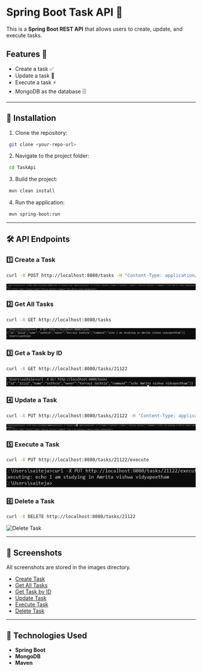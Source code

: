 # Spring Boot Task API 🚀

This is a **Spring Boot REST API** that allows users to create, update, and execute tasks.

## Features 🌟

- Create a task ✅
- Update a task 🔄
- Execute a task ⚡
- MongoDB as the database 🗄️

---

## 📌 Installation

1. Clone the repository:

```sh
 git clone <your-repo-url>
```

2. Navigate to the project folder:

```sh
 cd TaskApi
```

3. Build the project:

```sh
 mvn clean install
```

4. Run the application:

```sh
 mvn spring-boot:run
```

---

## 🛠 API Endpoints

### 1️⃣ **Create a Task**

```sh
curl -X POST http://localhost:8080/tasks -H "Content-Type: application/json" -d '{"id":"21122","name":"saiteja","owner":"Korrayi Saiteja","command":"echo Amrita vishwa vidyapeetham"}'
```
![Create Task](TaskApi/images/post.png)

### 2️⃣ **Get All Tasks**

```sh
curl -X GET http://localhost:8080/tasks
```
![Get All Tasks](TaskApi/images/listalltasks.png)

### 3️⃣ **Get a Task by ID**

```sh
curl -X GET http://localhost:8080/tasks/21122
```
![Get Task](TaskApi/images/get.png)

### 4️⃣ **Update a Task**

```sh
curl -X PUT http://localhost:8080/tasks/21122 -H "Content-Type: application/json" -d '{"id":"21122","name":"saiteja","owner":"Korrayi Saiteja","command":"echo I am studying in Amrita Vishwa Vidyapeetham"}'
```
![Update Task](TaskApi/images/update.png)

### 5️⃣ **Execute a Task**

```sh
curl -X PUT http://localhost:8080/tasks/21122/execute
```
![Execute Task](TaskApi/images/execute.png)

### 6️⃣ **Delete a Task**

```sh
curl -X DELETE http://localhost:8080/tasks/21122
```
![Delete Task](TaskApi/images/delete.png)

---


## 📸 Screenshots

All screenshots are stored in the images directory.

- [Create Task](TaskApi/images/post.png)
- [Get All Tasks](TaskApi/images/listalltasks.png)
- [Get Task by ID](TaskApi/images/get.png)
- [Update Task](TaskApi/images/update.png)
- [Execute Task](TaskApi/images/execute.png)
- [Delete Task](TaskApi/images/delete.png)

---

## 📌 Technologies Used

- **Spring Boot**
- **MongoDB**
- **Maven**

